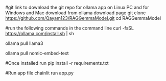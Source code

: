 #git link to download the git repo for ollama app on Linux PC and for Windows and Mac download from ollama download page
git clone https://github.com/Qayam123/RAGGemmaModel.git
cd RAGGemmaModel

#run the following commands in the command line
curl -fsSL https://ollama.com/install.sh | sh

ollama pull llama3

ollama pull nomic-embed-text

#Once installed run
pip install -r requirements.txt

#Run app file
chainlit run app.py
